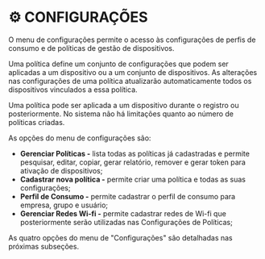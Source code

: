 # ⚙ CONFIGURAÇÕES

O menu de configurações permite o acesso às configurações de perfis de consumo e de políticas de gestão de dispositivos.

Uma política define um conjunto de configurações que podem ser aplicadas a um dispositivo ou a um conjunto de dispositivos. As alterações nas configurações de uma política atualizarão automaticamente todos os dispositivos vinculados a essa política.

Uma política pode ser aplicada a um dispositivo durante o registro ou posteriormente. No sistema não há limitações quanto ao número de políticas criadas.

As opções do menu de configurações são:

* **Gerenciar Políticas -** lista todas as políticas já cadastradas e permite pesquisar, editar, copiar, gerar relatório, remover e gerar token para ativação de dispositivos;
* **Cadastrar nova política -** permite criar uma política e todas as suas configurações;
* **Perfil de Consumo -** permite cadastrar o perfil de consumo para empresa, grupo e usuário;
* **Gerenciar Redes Wi-fi -** permite cadastrar redes de Wi-fi que posteriormente serão utilizadas nas Configurações de Políticas;

As quatro opções do menu de "Configurações" são detalhadas nas próximas subseções.
